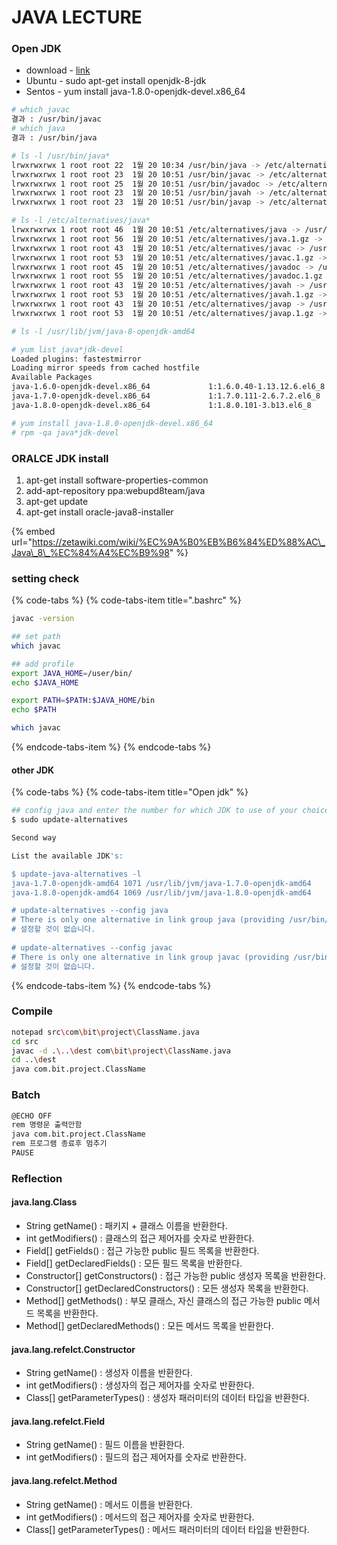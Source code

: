 # JAVA LECTURE

### Open JDK

* download - [link](https://developers.redhat.com/products/openjdk/download/)
* Ubuntu - sudo apt-get install openjdk-8-jdk
* Sentos - yum install java-1.8.0-openjdk-devel.x86\_64

```bash
# which javac
결과 : /usr/bin/javac
# which java 
결과 : /usr/bin/java
```

```bash
# ls -l /usr/bin/java*
lrwxrwxrwx 1 root root 22  1월 20 10:34 /usr/bin/java -> /etc/alternatives/java
lrwxrwxrwx 1 root root 23  1월 20 10:51 /usr/bin/javac -> /etc/alternatives/javac
lrwxrwxrwx 1 root root 25  1월 20 10:51 /usr/bin/javadoc -> /etc/alternatives/javadoc
lrwxrwxrwx 1 root root 23  1월 20 10:51 /usr/bin/javah -> /etc/alternatives/javah
lrwxrwxrwx 1 root root 23  1월 20 10:51 /usr/bin/javap -> /etc/alternatives/javap

# ls -l /etc/alternatives/java*
lrwxrwxrwx 1 root root 46  1월 20 10:51 /etc/alternatives/java -> /usr/lib/jvm/java-8-openjdk-amd64/jre/bin/java
lrwxrwxrwx 1 root root 56  1월 20 10:51 /etc/alternatives/java.1.gz -> /usr/lib/jvm/java-8-openjdk-amd64/jre/man/man1/java.1.gz
lrwxrwxrwx 1 root root 43  1월 20 10:51 /etc/alternatives/javac -> /usr/lib/jvm/java-8-openjdk-amd64/bin/javac
lrwxrwxrwx 1 root root 53  1월 20 10:51 /etc/alternatives/javac.1.gz -> /usr/lib/jvm/java-8-openjdk-amd64/man/man1/javac.1.gz
lrwxrwxrwx 1 root root 45  1월 20 10:51 /etc/alternatives/javadoc -> /usr/lib/jvm/java-8-openjdk-amd64/bin/javadoc
lrwxrwxrwx 1 root root 55  1월 20 10:51 /etc/alternatives/javadoc.1.gz -> /usr/lib/jvm/java-8-openjdk-amd64/man/man1/javadoc.1.gz
lrwxrwxrwx 1 root root 43  1월 20 10:51 /etc/alternatives/javah -> /usr/lib/jvm/java-8-openjdk-amd64/bin/javah
lrwxrwxrwx 1 root root 53  1월 20 10:51 /etc/alternatives/javah.1.gz -> /usr/lib/jvm/java-8-openjdk-amd64/man/man1/javah.1.gz
lrwxrwxrwx 1 root root 43  1월 20 10:51 /etc/alternatives/javap -> /usr/lib/jvm/java-8-openjdk-amd64/bin/javap
lrwxrwxrwx 1 root root 53  1월 20 10:51 /etc/alternatives/javap.1.gz -> /usr/lib/jvm/java-8-openjdk-amd64/man/man1/javap.1.gz

# ls -l /usr/lib/jvm/java-8-openjdk-amd64
```

```bash
# yum list java*jdk-devel
Loaded plugins: fastestmirror
Loading mirror speeds from cached hostfile
Available Packages
java-1.6.0-openjdk-devel.x86_64             1:1.6.0.40-1.13.12.6.el6_8              updates
java-1.7.0-openjdk-devel.x86_64             1:1.7.0.111-2.6.7.2.el6_8               updates
java-1.8.0-openjdk-devel.x86_64             1:1.8.0.101-3.b13.el6_8                 updates

# yum install java-1.8.0-openjdk-devel.x86_64
# rpm -qa java*jdk-devel
```



### ORALCE JDK install

1. apt-get install software-properties-common
2. add-apt-repository ppa:webupd8team/java
3. apt-get update
4. apt-get install oracle-java8-installer

{% embed url="https://zetawiki.com/wiki/%EC%9A%B0%EB%B6%84%ED%88%AC\_Java\_8\_%EC%84%A4%EC%B9%98" %}



### setting check

{% code-tabs %}
{% code-tabs-item title=".bashrc" %}
```bash
javac -version

## set path
which javac

## add profile
export JAVA_HOME=/user/bin/
echo $JAVA_HOME

export PATH=$PATH:$JAVA_HOME/bin
echo $PATH

which javac
```
{% endcode-tabs-item %}
{% endcode-tabs %}



#### other JDK

{% code-tabs %}
{% code-tabs-item title="Open jdk" %}
```bash
## config java and enter the number for which JDK to use of your choice.
$ sudo update-alternatives

Second way

List the available JDK's:

$ update-java-alternatives -l
java-1.7.0-openjdk-amd64 1071 /usr/lib/jvm/java-1.7.0-openjdk-amd64
java-1.8.0-openjdk-amd64 1069 /usr/lib/jvm/java-1.8.0-openjdk-amd64

# update-alternatives --config java 
# There is only one alternative in link group java (providing /usr/bin/java): /usr/lib/jvm/java-8-openjdk-amd64/jre/bin/java
# 설정할 것이 없습니다.
 
# update-alternatives --config javac
# There is only one alternative in link group javac (providing /usr/bin/javac): /usr/lib/jvm/java-8-openjdk-amd64/bin/javac
# 설정할 것이 없습니다.
```
{% endcode-tabs-item %}
{% endcode-tabs %}



### Compile

```bash
notepad src\com\bit\project\ClassName.java
cd src
javac -d .\..\dest com\bit\project\ClassName.java
cd ..\dest
java com.bit.project.ClassName
```



### Batch

```bash
@ECHO OFF
rem 명령문 출력안함
java com.bit.project.ClassName
rem 프로그램 종료후 멈추기
PAUSE
```













### Reflection

#### **java.lang.Class**

* String getName\(\) : 패키지 + 클래스 이름을 반환한다.
* int getModifiers\(\) : 클래스의 접근 제어자를 숫자로 반환한다.
* Field\[\] getFields\(\) : 접근 가능한 public 필드 목록을 반환한다.
* Field\[\] getDeclaredFields\(\) : 모든 필드 목록을 반환한다.
* Constructor\[\] getConstructors\(\) : 접근 가능한 public 생성자 목록을 반환한다.
* Constructor\[\] getDeclaredConstructors\(\) : 모든 생성자 목록을 반환한다.
* Method\[\] getMethods\(\) : 부모 클래스, 자신 클래스의 접근 가능한 public 메서드 목록을 반환한다.
* Method\[\] getDeclaredMethods\(\) : 모든 메서드 목록을 반환한다.

#### **java.lang.refelct.Constructor**

* String getName\(\) : 생성자 이름을 반환한다.
* int getModifiers\(\) : 생성자의 접근 제어자를 숫자로 반환한다.
* Class\[\] getParameterTypes\(\) : 생성자 패러미터의 데이터 타입을 반환한다.

#### java.lang.refelct.Field

* String getName\(\) : 필드 이름을 반환한다.
* int getModifiers\(\) : 필드의 접근 제어자를 숫자로 반환한다.

#### **java.lang.refelct.Method**

* String getName\(\) : 메서드 이름을 반환한다.
* int getModifiers\(\) : 메서드의 접근 제어자를 숫자로 반환한다.
* Class\[\] getParameterTypes\(\) : 메서드 패러미터의 데이터 타입을 반환한다.


